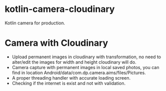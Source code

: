 # kotlin-camera-cloudinary
Kotlin camera for production.

<h1>Camera with Cloudinary </h1>

- Upload permanent images in cloudinary with transformation, no need to alter/edit the images for width and height cloudinary will do.
- Camera capture with permanent images in local saved photos, you can find in location Android/data/com.dp.camera.aims/files/Pictures.
- A proper threading handler with accurate loading screen.
- Checking if the internet is exist and not with validation.

